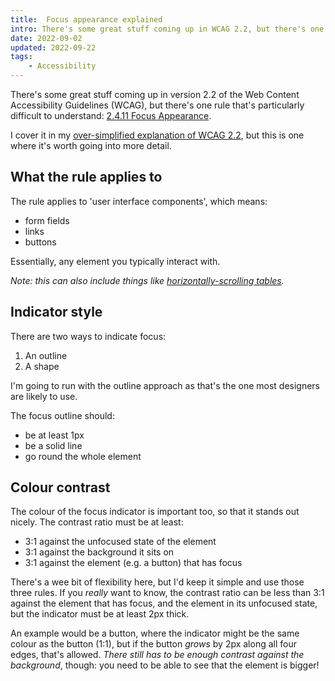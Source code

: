 ```yaml
---
title:  Focus appearance explained
intro: There's some great stuff coming up in WCAG 2.2, but there's one rule that's particularly difficult to understand, so here it is in a bit more detail.
date: 2022-09-02
updated: 2022-09-22
tags:
    - Accessibility
---
```


There's some great stuff coming up in version 2.2 of the Web Content Accessibility Guidelines (WCAG), but there's one rule that's particularly difficult to understand: [2.4.11 Focus Appearance](https://www.w3.org/TR/WCAG22/#focus-appearance-minimum).

I cover it in my [over-simplified explanation of WCAG 2.2](/blog/wcag-2-2-in-language-i-can-understand), but this is one where it's worth going into more detail.


## What the rule applies to

The rule applies to 'user interface components', which means:

- form fields
- links
- buttons

Essentially, any element you typically interact with.

<i>Note: this can also include things like [horizontally-scrolling tables](/blog/accessible-responsive-tables).</i>


## Indicator style

There are two ways to indicate focus:

1. An outline
2. A shape

I'm going to run with the outline approach as that's the one most designers are likely to use.

The focus outline should:

- be at least 1px
- be a solid line
- go round the whole element


## Colour contrast

The colour of the focus indicator is important too, so that it stands out nicely. The contrast ratio must be at least:

- 3:1 against the unfocused state of the element
- 3:1 against the background it sits on
- 3:1 against the element (e.g. a button) that has focus

There's a wee bit of flexibility here, but I'd keep it simple and use those three rules. If you *really* want to know, the contrast ratio can be less than 3:1 against the element that has focus, and the element in its unfocused state, but the indicator must be at least 2px thick.

An example would be a button, where the indicator might be the same colour as the button (1:1), but if the button *grows* by 2px along all four edges, that's allowed. *There still has to be enough contrast against the background*, though: you need to be able to see that the element is bigger!
